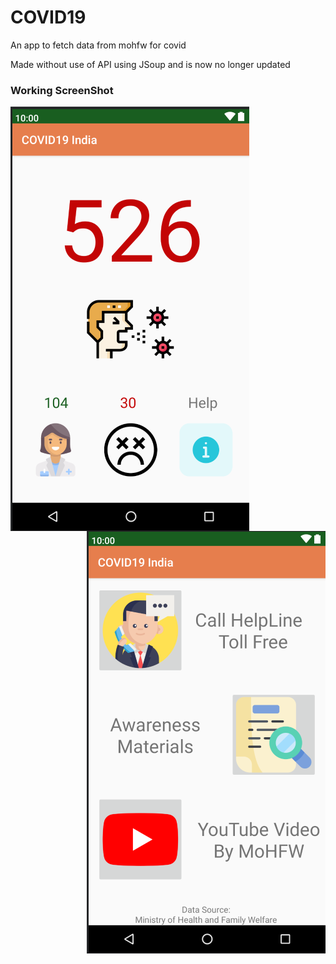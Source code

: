 # COVID19
An app to fetch data from mohfw for covid 

Made without use of API using JSoup and is now no longer updated 

### Working ScreenShot 

<img src="https://raw.githubusercontent.com/TreavVasu/COVID19/master/SS/Screenshot%20from%202021-05-05%2014-59-55.png" align="left"/>
<img src="https://raw.githubusercontent.com/TreavVasu/COVID19/master/SS/Screenshot%20from%202021-05-05%2015-00-09.png" align="right"/>
